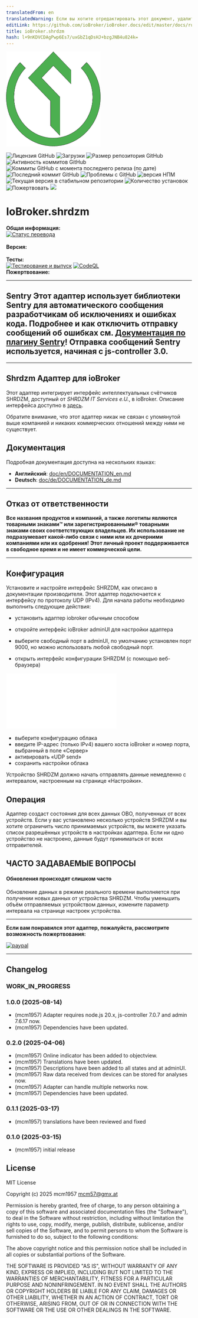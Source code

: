 ```yaml
---
translatedFrom: en
translatedWarning: Если вы хотите отредактировать этот документ, удалите поле «translationFrom», в противном случае этот документ будет снова автоматически переведен
editLink: https://github.com/ioBroker/ioBroker.docs/edit/master/docs/ru/adapterref/iobroker.shrdzm/README.md
title: ioBroker.shrdzm
hash: l+9nKDVCDAgPwp6Es7/uxGbZ1qDsHJ+bzgJNB4u824k=
---
```

![Логотип](../../../en/adapterref/iobroker.shrdzm/admin/shrdzm.png)

![Лицензия GitHub](https://img.shields.io/github/license/mcm4iob/ioBroker.shrdzm)
![Загрузки](https://img.shields.io/npm/dm/iobroker.shrdzm.svg)
![Размер репозитория GitHub](https://img.shields.io/github/repo-size/mcm4iob/ioBroker.shrdzm)
![Активность коммитов GitHub](https://img.shields.io/github/commit-activity/m/mcm4iob/ioBroker.shrdzm)
![Коммиты GitHub с момента последнего релиза (по дате)](https://img.shields.io/github/commits-since/mcm4iob/ioBroker.shrdzm/latest)
![Последний коммит GitHub](https://img.shields.io/github/last-commit/mcm4iob/ioBroker.shrdzm)
![Проблемы с GitHub](https://img.shields.io/github/issues/mcm4iob/ioBroker.shrdzm)
![версия НПМ](http://img.shields.io/npm/v/iobroker.shrdzm.svg)
![Текущая версия в стабильном репозитории](https://iobroker.live/badges/shrdzm-stable.svg)
![Количество установок](https://iobroker.live/badges/shrdzm-installed.svg)
![Пожертвовать](https://img.shields.io/badge/paypal-donate%20|%20spenden-blue.svg)
![](https://img.shields.io/static/v1?label=Sponsor&message=%E2%9D%A4&logo=GitHub&color=%23fe8e86)

# IoBroker.shrdzm
**Общая информация:**<br> [![Статус перевода](https://weblate.iobroker.net/widgets/adapters/-/shrdzm/svg-badge.svg)](https://weblate.iobroker.net/engage/adapters/?utm_source=widget)</br></br> **Версия:**</br></br> **Тесты:**</br> [![Тестирование и выпуск](https://github.com/mcm4iob/ioBroker.shrdzm/actions/workflows/test-and-release.yml/badge.svg)](https://github.com/mcm4iob/ioBroker.shrdzm/actions/workflows/test-and-release.yml) [![CodeQL](https://github.com/mcm4iob/ioBroker.shrdzm/actions/workflows/github-code-scanning/codeql/badge.svg)](https://github.com/mcm4iob/ioBroker.shrdzm/actions/workflows/github-code-scanning/codeql)<br> **Пожертвование:**</br>

**************************************************************************************************************

## Sentry **Этот адаптер использует библиотеки Sentry для автоматического сообщения разработчикам об исключениях и ошибках кода.** Подробнее и как отключить отправку сообщений об ошибках см. [Документация по плагину Sentry](https://github.com/ioBroker/plugin-sentry#plugin-sentry)! Отправка сообщений Sentry используется, начиная с js-controller 3.0.
**************************************************************************************************************

## Shrdzm Адаптер для ioBroker
Этот адаптер интегрирует интерфейс интеллектуальных счётчиков SHRDZM, доступный от *SHRDZM IT Services e.U.*, в ioBroker. Описание интерфейса доступно в [здесь](https://cms.shrdzm.com/produkt/smartmeter-modul/).

Обратите внимание, что этот адаптер никак не связан с упомянутой выше компанией и никаких коммерческих отношений между ними не существует.

## Документация
Подробная документация доступна на нескольких языках:

- **Английский**: [doc/en/DOCUMENTATION_en.md](doc/en/DOCUMENTATION_en.md)
- **Deutsch**: [doc/de/DOCUMENTATION_de.md](doc/de/DOCUMENTATION_de.md)

**************************************************************************************************************

## Отказ от ответственности
**Все названия продуктов и компаний, а также логотипы являются товарными знаками™ или зарегистрированными® товарными знаками своих соответствующих владельцев. Их использование не подразумевает какой-либо связи с ними или их дочерними компаниями или их одобрения! Этот личный проект поддерживается в свободное время и не имеет коммерческой цели.**

**************************************************************************************************************

## Конфигурация
Установите и настройте интерфейс SHRZDM, как описано в документации производителя. Этот адаптер подключается к интерфейсу по протоколу UDP (IPv4). Для начала работы необходимо выполнить следующие действия:

- установить адаптер iobroker обычным способом
- откройте интерфейс ioBroker adminUI для настройки адаптера
- выберите свободный порт в adminUI, по умолчанию установлен порт 9000, но можно использовать любой свободный порт.

- открыть интерфейс конфигурации SHRZDM (с помощью веб-браузера)

![альтернативный текст](../../../en/adapterref/iobroker.shrdzm/doc/shrzdm-cloud.pgn)

- выберите конфигурацию облака
- введите IP-адрес (только IPv4) вашего хоста ioBroker и номер порта, выбранный в поле «Сервер»
- активировать «UDP send»
- сохранить настройки облака

Устройство SHRDZM должно начать отправлять данные немедленно с интервалом, настроенным на странице «Настройки».

## Операция
Адаптер создаст состояния для всех данных OBO, полученных от всех устройств. Если у вас установлено несколько устройств SHRZDM и вы хотите ограничить число принимаемых устройств, вы можете указать список разрешённых устройств в настройках адаптера. Если ни одно устройство не настроено, данные будут приниматься от всех отправителей.

## ЧАСТО ЗАДАВАЕМЫЕ ВОПРОСЫ
#### Обновления происходят слишком часто
Обновление данных в режиме реального времени выполняется при получении новых данных от устройства SHRDZM. Чтобы уменьшить объём отправляемых устройством данных, измените параметр интервала на странице настроек устройства.

**************************************************************************************************************

**Если вам понравился этот адаптер, пожалуйста, рассмотрите возможность пожертвования:**

[![paypal](https://www.paypalobjects.com/en_US/DK/i/btn/btn_donateCC_LG.gif)](https://paypal.me/mcm1957atIoBroker)

**************************************************************************************************************

## Changelog
<!--
    Placeholder for the next version (at the beginning of the line):
    ### **WORK IN PROGRESS**
-->

### **WORK_IN_PROGRESS**

### 1.0.0 (2025-08-14)
* (mcm1957) Adapter requires node.js 20.x, js-controller 7.0.7 and admin 7.6.17 now.
* (mcm1957) Dependencies have been updated.

### 0.2.0 (2025-04-06)
* (mcm1957) Online indicator has been added to objectview.
* (mcm1957) Translations have been updated.
* (mcm1957) Descriptions have been added to all states and at adminUI.
* (mcm1957) Raw data received from devices can be stored for analyses now.
* (mcm1957) Adapter can handle multiple networks now. 
* (mcm1957) Dependencies have been updated.

### 0.1.1 (2025-03-17)
* (mcm1957) translations have been reviewed and fixed

### 0.1.0 (2025-03-15)
* (mcm1957) initial release

## License
MIT License

Copyright (c) 2025 mcm1957 <mcm57@gmx.at>

Permission is hereby granted, free of charge, to any person obtaining a copy
of this software and associated documentation files (the "Software"), to deal
in the Software without restriction, including without limitation the rights
to use, copy, modify, merge, publish, distribute, sublicense, and/or sell
copies of the Software, and to permit persons to whom the Software is
furnished to do so, subject to the following conditions:

The above copyright notice and this permission notice shall be included in all
copies or substantial portions of the Software.

THE SOFTWARE IS PROVIDED "AS IS", WITHOUT WARRANTY OF ANY KIND, EXPRESS OR
IMPLIED, INCLUDING BUT NOT LIMITED TO THE WARRANTIES OF MERCHANTABILITY,
FITNESS FOR A PARTICULAR PURPOSE AND NONINFRINGEMENT. IN NO EVENT SHALL THE
AUTHORS OR COPYRIGHT HOLDERS BE LIABLE FOR ANY CLAIM, DAMAGES OR OTHER
LIABILITY, WHETHER IN AN ACTION OF CONTRACT, TORT OR OTHERWISE, ARISING FROM,
OUT OF OR IN CONNECTION WITH THE SOFTWARE OR THE USE OR OTHER DEALINGS IN THE
SOFTWARE.